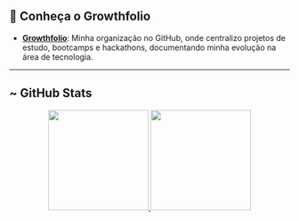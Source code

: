 ## 🌱 Conheça o Growthfolio
- **[Growthfolio](https://github.com/growthfolio)**: Minha organização no GitHub, onde centralizo projetos de estudo, bootcamps e hackathons, documentando minha evolução na área de tecnologia.

---

## ~ GitHub Stats

<div align="center">
    <a href="https://github.com/felipemacedo1" title="GitHub Stats">
      <img height="180em" src="https://github-readme-stats.vercel.app/api?username=felipemacedo1&theme=dark&bg_color=0D1117&show_icons=true"/>
    </a>
    <a href="https://github.com/felipemacedo1" title="Top Languages">
      <img height="180em" src="https://github-readme-stats.vercel.app/api/top-langs/?username=felipemacedo1&hide=html,css&theme=dark&bg_color=0D1117&layout=compact"/>
    </a>  
</div>
